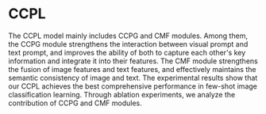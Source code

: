 # CCPL

The CCPL model mainly includes CCPG and CMF modules. Among them, the CCPG module strengthens the interaction between visual prompt and text prompt, and improves the ability of both to capture each other's key information and integrate it into their features. The CMF module strengthens the fusion of image features and text features, and effectively maintains the semantic consistency of image and text. The experimental results show that our CCPL achieves the best comprehensive performance in few-shot image classification learning. Through ablation experiments, we analyze the contribution of CCPG and CMF modules.
